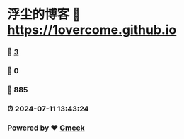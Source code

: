 # 浮尘的博客 :link: https://1overcome.github.io 
### :page_facing_up: [3](https://1overcome.github.io/tag.html) 
### :speech_balloon: 0 
### :hibiscus: 885 
### :alarm_clock: 2024-07-11 13:43:24 
### Powered by :heart: [Gmeek](https://github.com/Meekdai/Gmeek)
